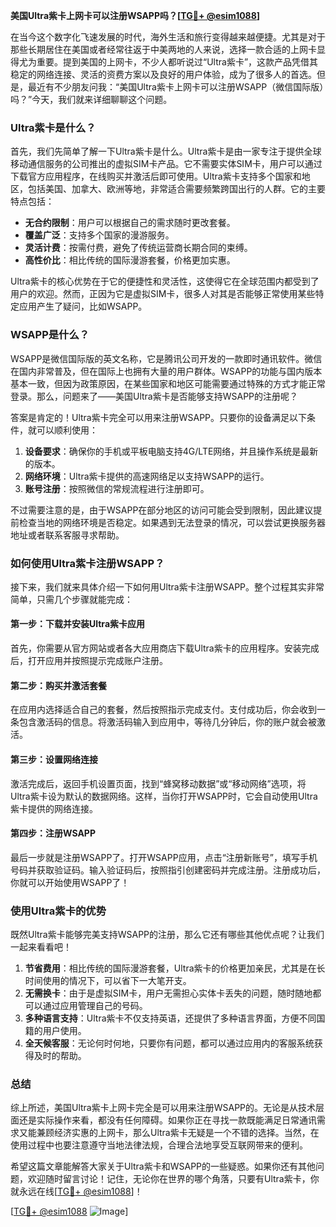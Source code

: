 **美国Ultra紫卡上网卡可以注册WSAPP吗？[[TG💪+ @esim1088](https://t.me/s/esim1088)]**

在当今这个数字化飞速发展的时代，海外生活和旅行变得越来越便捷。尤其是对于那些长期居住在美国或者经常往返于中美两地的人来说，选择一款合适的上网卡显得尤为重要。提到美国的上网卡，不少人都听说过“Ultra紫卡”，这款产品凭借其稳定的网络连接、灵活的资费方案以及良好的用户体验，成为了很多人的首选。但是，最近有不少朋友问我：“美国Ultra紫卡上网卡可以注册WSAPP（微信国际版）吗？”今天，我们就来详细聊聊这个问题。

### Ultra紫卡是什么？

首先，我们先简单了解一下Ultra紫卡是什么。Ultra紫卡是由一家专注于提供全球移动通信服务的公司推出的虚拟SIM卡产品。它不需要实体SIM卡，用户可以通过下载官方应用程序，在线购买并激活后即可使用。Ultra紫卡支持多个国家和地区，包括美国、加拿大、欧洲等地，非常适合需要频繁跨国出行的人群。它的主要特点包括：

- **无合约限制**：用户可以根据自己的需求随时更改套餐。
- **覆盖广泛**：支持多个国家的漫游服务。
- **灵活计费**：按需付费，避免了传统运营商长期合同的束缚。
- **高性价比**：相比传统的国际漫游套餐，价格更加实惠。

Ultra紫卡的核心优势在于它的便捷性和灵活性，这使得它在全球范围内都受到了用户的欢迎。然而，正因为它是虚拟SIM卡，很多人对其是否能够正常使用某些特定应用产生了疑问，比如WSAPP。

### WSAPP是什么？

WSAPP是微信国际版的英文名称，它是腾讯公司开发的一款即时通讯软件。微信在国内非常普及，但在国际上也拥有大量的用户群体。WSAPP的功能与国内版本基本一致，但因为政策原因，在某些国家和地区可能需要通过特殊的方式才能正常登录。那么，问题来了——美国Ultra紫卡是否能够支持WSAPP的注册呢？

答案是肯定的！Ultra紫卡完全可以用来注册WSAPP。只要你的设备满足以下条件，就可以顺利使用：

1. **设备要求**：确保你的手机或平板电脑支持4G/LTE网络，并且操作系统是最新的版本。
2. **网络环境**：Ultra紫卡提供的高速网络足以支持WSAPP的运行。
3. **账号注册**：按照微信的常规流程进行注册即可。

不过需要注意的是，由于WSAPP在部分地区的访问可能会受到限制，因此建议提前检查当地的网络环境是否稳定。如果遇到无法登录的情况，可以尝试更换服务器地址或者联系客服寻求帮助。

### 如何使用Ultra紫卡注册WSAPP？

接下来，我们就来具体介绍一下如何用Ultra紫卡注册WSAPP。整个过程其实非常简单，只需几个步骤就能完成：

#### 第一步：下载并安装Ultra紫卡应用
首先，你需要从官方网站或者各大应用商店下载Ultra紫卡的应用程序。安装完成后，打开应用并按照提示完成账户注册。

#### 第二步：购买并激活套餐
在应用内选择适合自己的套餐，然后按照指示完成支付。支付成功后，你会收到一条包含激活码的信息。将激活码输入到应用中，等待几分钟后，你的账户就会被激活。

#### 第三步：设置网络连接
激活完成后，返回手机设置页面，找到“蜂窝移动数据”或“移动网络”选项，将Ultra紫卡设为默认的数据网络。这样，当你打开WSAPP时，它会自动使用Ultra紫卡提供的网络连接。

#### 第四步：注册WSAPP
最后一步就是注册WSAPP了。打开WSAPP应用，点击“注册新账号”，填写手机号码并获取验证码。输入验证码后，按照指引创建密码并完成注册。注册成功后，你就可以开始使用WSAPP了！

### 使用Ultra紫卡的优势

既然Ultra紫卡能够完美支持WSAPP的注册，那么它还有哪些其他优点呢？让我们一起来看看吧！

1. **节省费用**：相比传统的国际漫游套餐，Ultra紫卡的价格更加亲民，尤其是在长时间使用的情况下，可以省下一大笔开支。
2. **无需换卡**：由于是虚拟SIM卡，用户无需担心实体卡丢失的问题，随时随地都可以通过应用管理自己的号码。
3. **多种语言支持**：Ultra紫卡不仅支持英语，还提供了多种语言界面，方便不同国籍的用户使用。
4. **全天候客服**：无论何时何地，只要你有问题，都可以通过应用内的客服系统获得及时的帮助。

### 总结

综上所述，美国Ultra紫卡上网卡完全是可以用来注册WSAPP的。无论是从技术层面还是实际操作来看，都没有任何障碍。如果你正在寻找一款既能满足日常通讯需求又能兼顾经济实惠的上网卡，那么Ultra紫卡无疑是一个不错的选择。当然，在使用过程中也要注意遵守当地法律法规，合理合法地享受互联网带来的便利。

希望这篇文章能解答大家关于Ultra紫卡和WSAPP的一些疑惑。如果你还有其他问题，欢迎随时留言讨论！记住，无论你在世界的哪个角落，只要有Ultra紫卡，你就永远在线[[TG💪+ @esim1088](https://t.me/s/esim1088)]！

[[TG💪+ @esim1088](https://t.me/s/esim1088) ![Image](https://i.postimg.cc/4NQfJmqS/Snipaste-2025-05-13-00-14-12.png)]